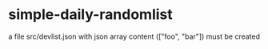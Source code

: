 simple-daily-randomlist
=======================
 a file src/devlist.json with json array content (["foo", "bar"]) must be created

